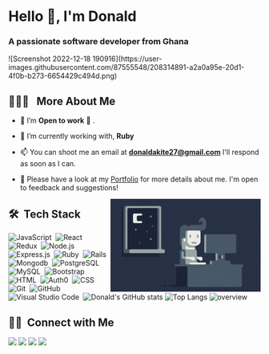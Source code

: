 <h1>Hello 👋, I'm Donald</h1>
<h3>A passionate software developer from Ghana</h3>
![Screenshot 2022-12-18 190916](https://user-images.githubusercontent.com/87555548/208314891-a2a0a95e-20d1-4f0b-b273-6654429c494d.png)

## 👨🏻‍💻 &nbsp; More About Me

- 🌱 I’m **Open to work** 🙂 .

- 🔭 I’m currently working with, **Ruby**

- 📫 You can shoot me an email at **donaldakite27@gmail.com** I'll respond as soon as I can.

- 📄  Please have a look at my [Portfolio](https://quavo19.github.io/Portfolio/) for more details about me. I'm open to feedback and suggestions!

<img alt="Night Coding" src="https://raw.githubusercontent.com/AVS1508/AVS1508/master/assets/Night-Coding.gif" align="right"/>

## 🛠 &nbsp;Tech Stack
![JavaScript](https://img.shields.io/badge/-JavaScript-05122A?style=flat&logo=javascript)&nbsp;
![React](https://img.shields.io/badge/-React-05122A?style=flat&logo=react)&nbsp;
![Redux](https://img.shields.io/badge/-Redux-05122A?style=flat&logo=redux)&nbsp;
![Node.js](https://img.shields.io/badge/-Node.js-05122A?style=flat&logo=node.js)&nbsp;
![Express.js](https://img.shields.io/badge/-Express.js-05122A?style=flat&logo=express)&nbsp;
![Ruby](https://img.shields.io/badge/-Ruby-05122A?style=flat&logo=ruby&logoColor=red)&nbsp;
![Rails](https://img.shields.io/badge/-Rails-05122A?style=flat&logo=ruby-on-rails&logoColor=red)&nbsp;
![Mongodb](https://img.shields.io/badge/-Mongodb-05122A?style=flat&logo=mongodb)&nbsp;
![PostgreSQL](https://img.shields.io/badge/-PosgreSQL-05122A?style=flat&logo=postgresql)&nbsp;
![MySQL](https://img.shields.io/badge/-MySQL-05122A?style=flat&logo=mysql)&nbsp;
![Bootstrap](https://img.shields.io/badge/-Bootstrap-05122A?style=flat&logo=bootstrap&logoColor=563D7C)
![HTML](https://img.shields.io/badge/-HTML-05122A?style=flat&logo=HTML5)&nbsp;
![Auth0](https://img.shields.io/badge/-Auth0-05122A?style=flat&logo=auth0)&nbsp;
![CSS](https://img.shields.io/badge/-CSS-05122A?style=flat&logo=CSS3&logoColor=1572B6)&nbsp;
![Git](https://img.shields.io/badge/-Git-05122A?style=flat&logo=git)&nbsp;
![GitHub](https://img.shields.io/badge/-GitHub-05122A?style=flat&logo=github)&nbsp;
![Visual Studio Code](https://img.shields.io/badge/-Visual%20Studio%20Code-05122A?style=flat&logo=visual-studio-code&logoColor=007ACC)&nbsp;
![Donald's GitHub stats](https://github-readme-stats.vercel.app/api?username=quavo19&show_icons=true&bg_color=00000000)
![Top Langs](https://github-readme-stats.vercel.app/api/top-langs/?username=quavo19&langs_count=8)
![overview](https://github-readme-streak-stats.herokuapp.com/?user=quavo19&)

## 🤝🏻 &nbsp;Connect with Me
<a href="https://www.linkedin.com/in/donald-akite-299a31222/"><img src="https://img.shields.io/badge/-Donald%20Akite%20-0077B5?style=flat&logo=Linkedin&logoColor=white"/></a>
<a href="mailto:donaldakite27@gmail.com"><img src="https://img.shields.io/badge/-donaldakite27@gmail-D14836?style=flat&logo=Gmail&logoColor=white"/></a>
<a href="https://www.instagram.com/Donald_Akite_io/"><img src="https://img.shields.io/badge/akiteDonald--E4405F?style=flat&logo=Instagram&logoColor=white"/></a>
<a href="https://web.facebook.com/quavo.donald.9"><img src="https://img.shields.io/badge/-DonaldAkite-1877F2?style=flat&logo=Facebook&logoColor=white"/></a>
